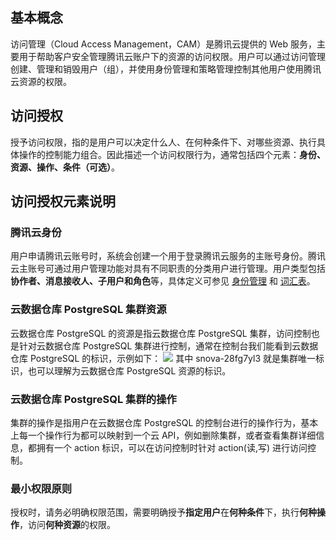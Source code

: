 ## 基本概念
访问管理（Cloud Access Management，CAM）是腾讯云提供的 Web 服务，主要用于帮助客户安全管理腾讯云账户下的资源的访问权限。用户可以通过访问管理创建、管理和销毁用户（组），并使用身份管理和策略管理控制其他用户使用腾讯云资源的权限。

## 访问授权
授予访问权限，指的是用户可以决定什么人、在何种条件下、对哪些资源、执行具体操作的控制能力组合。因此描述一个访问权限行为，通常包括四个元素：**身份、资源、操作、条件（可选）**。

## 访问授权元素说明
### 腾讯云身份
用户申请腾讯云账号时，系统会创建一个用于登录腾讯云服务的主账号身份。腾讯云主账号可通过用户管理功能对具有不同职责的分类用户进行管理。用户类型包括**协作者、消息接收人、子用户和角色**等，具体定义可参见 [身份管理](https://cloud.tencent.com/document/product/598/13665) 和 [词汇表](https://cloud.tencent.com/document/product/598/18564)。

### 云数据仓库 PostgreSQL 集群资源
云数据仓库 PostgreSQL 的资源是指云数据仓库 PostgreSQL 集群，访问控制也是针对云数据仓库 PostgreSQL 集群进行控制，通常在控制台我们能看到云数据仓库 PostgreSQL 的标识，示例如下：
![](https://main.qcloudimg.com/raw/6374b5e04f0c1a58ecbd498c5587638b.png)
其中 snova-28fg7yl3 就是集群唯一标识，也可以理解为云数据仓库 PostgreSQL 资源的标识。


### 云数据仓库 PostgreSQL 集群的操作
集群的操作是指用户在云数据仓库 PostgreSQL 的控制台进行的操作行为，基本上每一个操作行为都可以映射到一个云 API，例如删除集群，或者查看集群详细信息，都拥有一个 action 标识，可以在访问控制时针对 action(读,写) 进行访问控制。 

### 最小权限原则
授权时，请务必明确权限范围，需要明确授予**指定用户**在**何种条件**下，执行**何种操作**，访问**何种资源**的权限。


